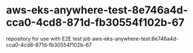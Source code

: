 # aws-eks-anywhere-test-8e746a4d-cca0-4cd8-871d-fb30554f102b-67
repository for use with E2E test job aws-eks-anywhere-test:8e746a4d-cca0-4cd8-871d-fb30554f102b-67
